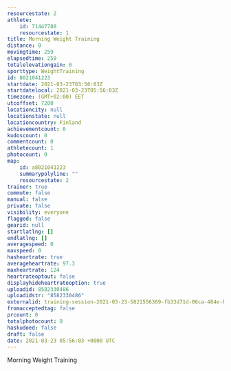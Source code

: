 ```yaml
---
resourcestate: 2
athlete:
    id: 71447788
    resourcestate: 1
title: Morning Weight Training
distance: 0
movingtime: 259
elapsedtime: 259
totalelevationgain: 0
sporttype: WeightTraining
id: 8021041223
startdate: 2021-03-23T03:56:03Z
startdatelocal: 2021-03-23T05:56:03Z
timezone: (GMT+02:00) EET
utcoffset: 7200
locationcity: null
locationstate: null
locationcountry: Finland
achievementcount: 0
kudoscount: 0
commentcount: 0
athletecount: 1
photocount: 0
map:
    id: a8021041223
    summarypolyline: ""
    resourcestate: 2
trainer: true
commute: false
manual: false
private: false
visibility: everyone
flagged: false
gearid: null
startlatlng: []
endlatlng: []
averagespeed: 0
maxspeed: 0
hasheartrate: true
averageheartrate: 97.3
maxheartrate: 124
heartrateoptout: false
displayhideheartrateoption: true
uploadid: 8582330486
uploadidstr: "8582330486"
externalid: training-session-2021-03-23-5821556369-fb33d71d-06ca-484e-bb85-3286e03121cf.fit
fromacceptedtag: false
prcount: 0
totalphotocount: 0
haskudoed: false
draft: false
date: 2021-03-23 05:56:03 +0000 UTC
---
```

Morning Weight Training
